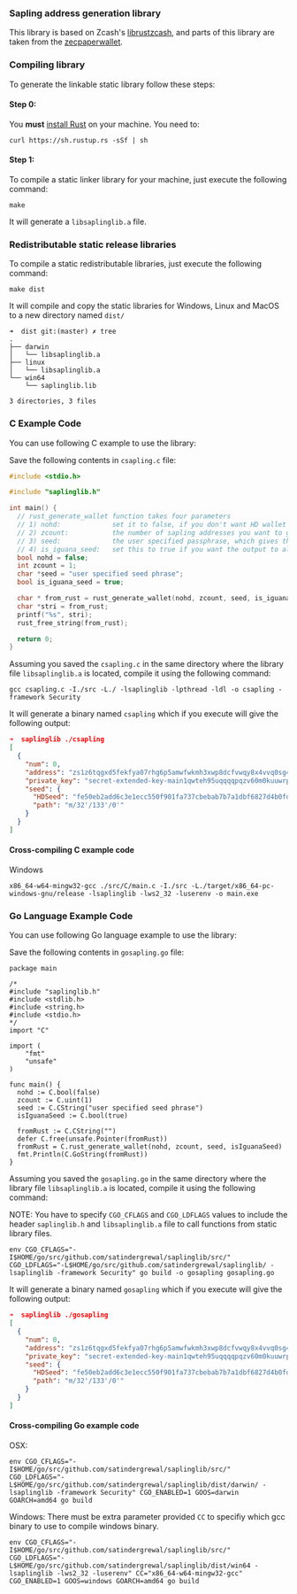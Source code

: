 
### Sapling address generation library

This library is based on Zcash's [librustzcash](https://github.com/zcash/librustzcash), and parts of this library are taken from the [zecpaperwallet](https://github.com/adityapk00/zecpaperwallet).

### Compiling library

To generate the linkable static library follow these steps:

#### Step 0:

You **must** [install Rust](https://www.rust-lang.org/tools/install) on your machine. You need to:

```shell
curl https://sh.rustup.rs -sSf | sh
```

#### Step 1:

To compile a static linker library for your machine, just execute the following command:

```shell
make
```

It will generate a `libsaplinglib.a` file.


### Redistributable static release libraries

To compile a static redistributable libraries, just execute the following command:

```shell
make dist
```

It will compile and copy the static libraries for Windows, Linux and MacOS to a new directory named `dist/`

```shell
➜  dist git:(master) ✗ tree
.
├── darwin
│   └── libsaplinglib.a
├── linux
│   └── libsaplinglib.a
└── win64
    └── saplinglib.lib

3 directories, 3 files
```


### C Example Code

You can use following C example to use the library:

Save the following contents in `csapling.c` file:

```C
#include <stdio.h>

#include "saplinglib.h"

int main() {
  // rust_generate_wallet function takes four parameters
  // 1) nohd:             set it to false, if you don't want HD wallet
  // 2) zcount:           the number of sapling addresses you want to generate
  // 3) seed:             the user specified passphrase, which gives the same address everytime if given the same passphrase
  // 4) is_iguana_seed:   set this to true if you want the output to always give a deterministic address based on user specified seed phrase
  bool nohd = false;
  int zcount = 1;
  char *seed = "user specified seed phrase";
  bool is_iguana_seed = true;

  char * from_rust = rust_generate_wallet(nohd, zcount, seed, is_iguana_seed);
  char *stri = from_rust;
  printf("%s", stri);
  rust_free_string(from_rust);

  return 0;
}
```

Assuming you saved the `csapling.c` in the same directory where the library file `libsaplinglib.a` is located, compile it using the following command:

```shell
gcc csapling.c -I./src -L./ -lsaplinglib -lpthread -ldl -o csapling -framework Security
```

It will generate a binary named `csapling` which if you execute will give the following output:

```json
➜  saplinglib ./csapling
[
  {
    "num": 0,
    "address": "zs1z6tqgxd5fekfya07rhg6p5amwfwkmh3xwp8dcfvwqy8x4vvq0sg473d0lmgz4qevm2l4zzkhfrv",
    "private_key": "secret-extended-key-main1qwteh95uqqqqpqzv60m0kuuwrp2l0me3784kzctd6c3cfnsaflc4nw87p3huh8rp5cxy3kvuv453vsswsgfcf6kpj36az8t5qtt2u0lm2rf2auusny7qzvnxc9hn46erwzrkz9xhnk222qs7grye4qc4ulgh079xcvmmlcczpe9h4rg0385u4jfx2kutfxpx8jvjqlyf8u866c2n0j9sfc956nlwl07qy3a50vd2h6tdg2fsu5gksh25m46r7akwdxfcvc7f28mvx7s8ch3cp",
    "seed": {
      "HDSeed": "fe50eb2add6c3e1ecc550f901fa737cbebab7b7a1dbf6827d4b0fd3521d2f93e",
      "path": "m/32'/133'/0'"
    }
  }
]
```

#### Cross-compiling C example code

Windows

```shell
x86_64-w64-mingw32-gcc ./src/C/main.c -I./src -L./target/x86_64-pc-windows-gnu/release -lsaplinglib -lws2_32 -luserenv -o main.exe
```


### Go Language Example Code

You can use following Go language example to use the library:

Save the following contents in `gosapling.go` file:


```golang
package main

/*
#include "saplinglib.h"
#include <stdlib.h>
#include <string.h>
#include <stdio.h>
*/
import "C"

import (
	"fmt"
	"unsafe"
)

func main() {
  nohd := C.bool(false)
  zcount := C.uint(1)
  seed := C.CString("user specified seed phrase")
  isIguanaSeed := C.bool(true)

  fromRust := C.CString("")
  defer C.free(unsafe.Pointer(fromRust))
  fromRust = C.rust_generate_wallet(nohd, zcount, seed, isIguanaSeed)
  fmt.Println(C.GoString(fromRust))
}
```

Assuming you saved the `gosapling.go` in the same directory where the library file `libsaplinglib.a` is located, compile it using the following command:

NOTE: You have to specify `CGO_CFLAGS` and `CGO_LDFLAGS` values to include the header `saplinglib.h` and `libsaplinglib.a` file to call functions from static library files.

```shell
env CGO_CFLAGS="-I$HOME/go/src/github.com/satindergrewal/saplinglib/src/" CGO_LDFLAGS="-L$HOME/go/src/github.com/satindergrewal/saplinglib/ -lsaplinglib -framework Security" go build -o gosapling gosapling.go
```

It will generate a binary named `gosapling` which if you execute will give the following output:


```json
➜  saplinglib ./gosapling
[
  {
    "num": 0,
    "address": "zs1z6tqgxd5fekfya07rhg6p5amwfwkmh3xwp8dcfvwqy8x4vvq0sg473d0lmgz4qevm2l4zzkhfrv",
    "private_key": "secret-extended-key-main1qwteh95uqqqqpqzv60m0kuuwrp2l0me3784kzctd6c3cfnsaflc4nw87p3huh8rp5cxy3kvuv453vsswsgfcf6kpj36az8t5qtt2u0lm2rf2auusny7qzvnxc9hn46erwzrkz9xhnk222qs7grye4qc4ulgh079xcvmmlcczpe9h4rg0385u4jfx2kutfxpx8jvjqlyf8u866c2n0j9sfc956nlwl07qy3a50vd2h6tdg2fsu5gksh25m46r7akwdxfcvc7f28mvx7s8ch3cp",
    "seed": {
      "HDSeed": "fe50eb2add6c3e1ecc550f901fa737cbebab7b7a1dbf6827d4b0fd3521d2f93e",
      "path": "m/32'/133'/0'"
    }
  }
]
```

#### Cross-compiling Go example code

OSX:

```shell
env CGO_CFLAGS="-I$HOME/go/src/github.com/satindergrewal/saplinglib/src/" CGO_LDFLAGS="-L$HOME/go/src/github.com/satindergrewal/saplinglib/dist/darwin/ -lsaplinglib -framework Security" CGO_ENABLED=1 GOOS=darwin GOARCH=amd64 go build
```

Windows:
There must be extra parameter provided `CC` to specifiy which gcc binary to use to compile windows binary.

```shell
env CGO_CFLAGS="-I$HOME/go/src/github.com/satindergrewal/saplinglib/src/" CGO_LDFLAGS="-L$HOME/go/src/github.com/satindergrewal/saplinglib/dist/win64 -lsaplinglib -lws2_32 -luserenv" CC="x86_64-w64-mingw32-gcc" CGO_ENABLED=1 GOOS=windows GOARCH=amd64 go build
```